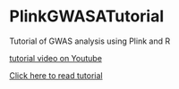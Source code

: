 # PlinkGWASATutorial
Tutorial of GWAS analysis using Plink and R

[tutorial video on Youtube](https://youtu.be/hTOJjk48c9o)

[Click here to read tutorial](/Tutorial.md)





